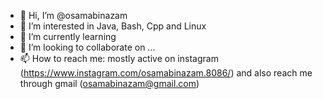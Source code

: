 - 👋 Hi, I’m @osamabinazam
- 👀 I’m interested in Java, Bash, Cpp and Linux
- 🌱 I’m currently learning 
- 💞️ I’m looking to collaborate on ...
- 📫 How to reach me: mostly active on instagram (https://www.instagram.com/osamabinazam.8086/) and also reach me through gmail (osamabinazam@gmail.com)

<!---
osamabinazam/osamabinazam is a ✨ special ✨ repository because its `README.md` (this file) appears on your GitHub profile.
You can click the Preview link to take a look at your changes.
--->
